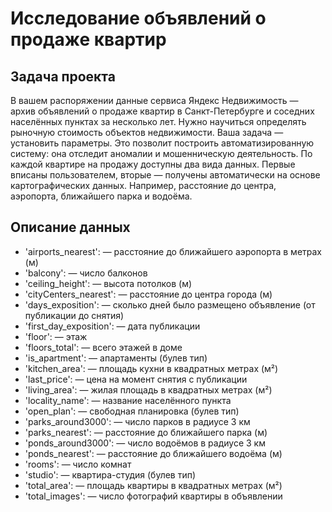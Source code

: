 # Исследование объявлений о продаже квартир

## Задача проекта
В вашем распоряжении данные сервиса Яндекс Недвижимость — архив объявлений о продаже квартир в Санкт-Петербурге и соседних населённых пунктах за несколько лет. Нужно научиться определять рыночную стоимость объектов недвижимости. Ваша задача — установить параметры. Это позволит построить автоматизированную систему: она отследит аномалии и мошенническую деятельность. 
По каждой квартире на продажу доступны два вида данных. Первые вписаны пользователем, вторые — получены автоматически на основе картографических данных. Например, расстояние до центра, аэропорта, ближайшего парка и водоёма. 

## Описание данных
- 'airports_nearest': — расстояние до ближайшего аэропорта в метрах (м)
- 'balcony': — число балконов
- 'ceiling_height': — высота потолков (м)
- 'cityCenters_nearest': — расстояние до центра города (м)
- 'days_exposition': — сколько дней было размещено объявление (от публикации до снятия)
- 'first_day_exposition': — дата публикации
- 'floor': — этаж
- 'floors_total': — всего этажей в доме
- 'is_apartment': — апартаменты (булев тип)
- 'kitchen_area': — площадь кухни в квадратных метрах (м²)
- 'last_price': — цена на момент снятия с публикации
- 'living_area': — жилая площадь в квадратных метрах (м²)
- 'locality_name': — название населённого пункта
- 'open_plan': — свободная планировка (булев тип)
- 'parks_around3000': — число парков в радиусе 3 км
- 'parks_nearest': — расстояние до ближайшего парка (м)
- 'ponds_around3000': — число водоёмов в радиусе 3 км
- 'ponds_nearest': — расстояние до ближайшего водоёма (м)
- 'rooms': — число комнат
- 'studio': — квартира-студия (булев тип)
- 'total_area': — площадь квартиры в квадратных метрах (м²)
- 'total_images': — число фотографий квартиры в объявлении

